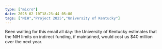 ```yaml
---
type: ["micro"]
date: 2025-02-10T18:23:44-05:00
tags: ["NIH","Project 2025","University of Kentucky"]
---
```

Been waiting for this email all day: the University of Kentucky estimates that the NIH limits on indirect funding, if maintained, would cost us $40 million over the next year.
